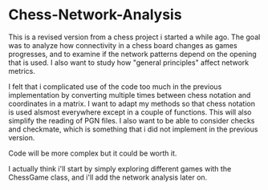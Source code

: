 # Chess-Network-Analysis

This is a revised version from a chess project i started a while ago. The goal was to analyze how connectivity in a chess board changes 
as games progresses, and to examine if the network patterns depend on the opening that is used. I also want to study how "general principles"
affect network metrics. 

I felt that i complicated use of the code too much in the previous implementation by converting multiple times between chess notation and coordinates in a matrix. 
I want to adapt my methods so that chess notation is used alsmost everywhere except in a couple of functions. This will also simplify the reading of PGN files. 
I also want to be able to consider checks and checkmate, which is something that i did not implement in the previous version. 

Code will be more complex but it could be worth it. 

I actually think i'll start by simply exploring different games with the ChessGame class, and i'll add the network analysis later on. 
